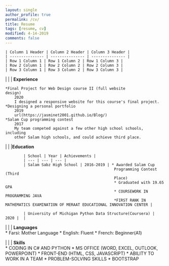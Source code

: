 ```yaml
---
layout: single
author_profile: true
permalink: /cv/
title: Resume
tags: [resume, cv]
modified: 4-14-2019
comments: false
---
```


	| Column 1 Header | Column 2 Header | Column 3 Header |
	| --------------- | --------------- | --------------- |
	| Row 1 Column 1 | Row 1 Column 2 | Row 1 Column 3 |
	| Row 2 Column 1 | Row 2 Column 2 | Row 2 Column 3 |
	| Row 3 Column 1 | Row 3 Column 2 | Row 3 Column 3 |

|    |    | **Experience**                                                             

	*Final Project for Web Design course II (full website
	design)
		2020
		I designed a responsive website for this course's final project.
	*Designing a personal portfolio
		2019
		url(https://jasminet2001.github.io/Blog/)
	*Salam Cup programming contest
		2017
		My team competed against a few other high school schools, including
		other Salam high schools, and could achieve third place.

|     |    |**Education**                                                               

			| School | Year | Achievements |
			| --- | --- | --- |
			| Salam Sabz High School | 2016-2019 | * Awarded Salam Cup
													Programming Contest (Third
													Place) 
													* Graduated with 19.65 GPA													
													* COURSEWORK IN PROGRAMMING JAVA
													*FIRST RANK IN MATHEMATICS EXAMINATION OF MERAAT EDUCATIONAL INNOVATION CENTER |
													
			| University of Michigan Python Data Structure(Coursera) | 2020 |  |

|    |    | **Languages**   
			* Farsi: Mother Language
			* English: Fluent
			* French: Beginner(A1)

|    |    | **Skills**   
			* CODING IN C# AND PYTHON
			* MS OFFICE (WORD, EXCEL,
			OUTLOOK, POWERPOINT)
			* FRONT-END (HTML, CSS,
			JAVASCRIPT)
			* ABILITY TO WORK IN A TEAM
			* PROBLEM-SOLVING SKILLS
			* BOOTSTRAP